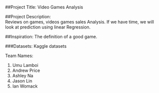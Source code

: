 
##Project Title: Video Games Analysis

##Project Description:  
Reviews on games, videos games sales Analysis. If we have time, we will look at prediction using linear Regression.

##Inspiration: 
The definition of a good game.


###Datasets: 
Kaggle datasets


Team Names:
1.	Umu Lamboi
2.	Andrew Price 
3.	Ashley Na
4.	Jason Lin
5.	Ian Womack




